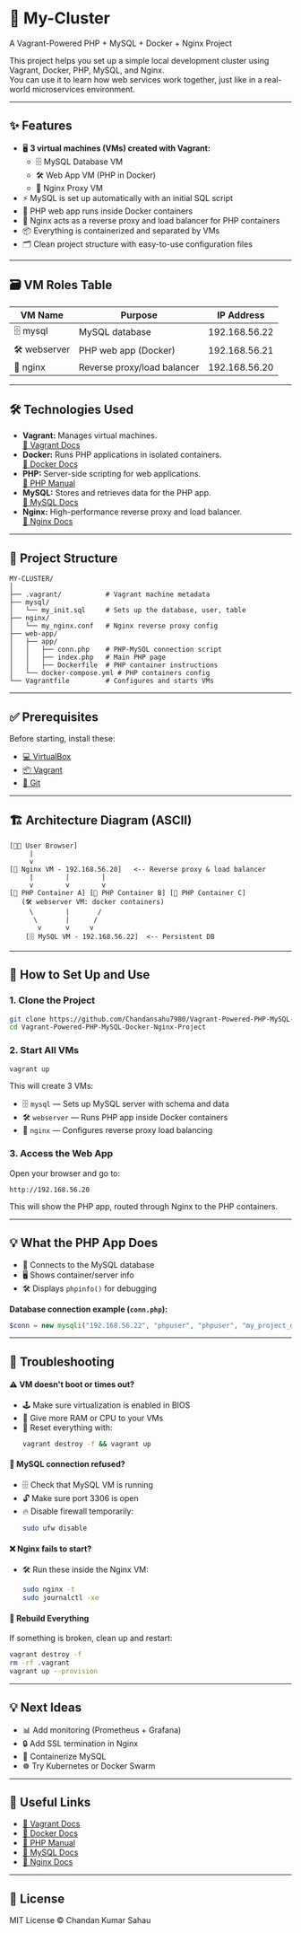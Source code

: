 # 🐘 My-Cluster  
A Vagrant-Powered PHP + MySQL + Docker + Nginx Project

This project helps you set up a simple local development cluster using Vagrant, Docker, PHP, MySQL, and Nginx.  
You can use it to learn how web services work together, just like in a real-world microservices environment.

---

## ✨ Features

- 🖥️ **3 virtual machines (VMs) created with Vagrant:**
  - 🗄️ MySQL Database VM
  - 🛠️ Web App VM (PHP in Docker)
  - 🚦 Nginx Proxy VM
- ⚡ MySQL is set up automatically with an initial SQL script
- 🐳 PHP web app runs inside Docker containers
- 🔄 Nginx acts as a reverse proxy and load balancer for PHP containers
- 📦 Everything is containerized and separated by VMs
- 🗂️ Clean project structure with easy-to-use configuration files

---

## 🗃️ VM Roles Table

| VM Name    | Purpose                    | IP Address       |
|------------|----------------------------|------------------|
| 🗄️ mysql      | MySQL database             | 192.168.56.22    |
| 🛠️ webserver  | PHP web app (Docker)       | 192.168.56.21    |
| 🚦 nginx      | Reverse proxy/load balancer| 192.168.56.20    |

---

## 🛠️ Technologies Used

- **Vagrant:** Manages virtual machines.  
  [📖 Vagrant Docs](https://developer.hashicorp.com/vagrant)
- **Docker:** Runs PHP applications in isolated containers.  
  [📖 Docker Docs](https://docs.docker.com/)
- **PHP:** Server-side scripting for web applications.  
  [📖 PHP Manual](https://www.php.net/manual/en/)
- **MySQL:** Stores and retrieves data for the PHP app.  
  [📖 MySQL Docs](https://dev.mysql.com/doc/)
- **Nginx:** High-performance reverse proxy and load balancer.  
  [📖 Nginx Docs](https://nginx.org/en/docs/)

---

## 📁 Project Structure

```
MY-CLUSTER/
│
├── .vagrant/           # Vagrant machine metadata
├── mysql/
│   └── my_init.sql     # Sets up the database, user, table
├── nginx/
│   └── my_nginx.conf   # Nginx reverse proxy config
├── web-app/
│   ├── app/
│   │   ├── conn.php    # PHP-MySQL connection script
│   │   ├── index.php   # Main PHP page
│   │   ├── Dockerfile  # PHP container instructions
│   └── docker-compose.yml # PHP containers config
└── Vagrantfile         # Configures and starts VMs
```

---

## ✅ Prerequisites

Before starting, install these:

- [💻 VirtualBox](https://www.virtualbox.org/)
- [📦 Vagrant](https://developer.hashicorp.com/vagrant/downloads)
- [🔗 Git](https://git-scm.com/downloads)

---

## 🏗️ Architecture Diagram (ASCII)

```
[🧑‍💻 User Browser]
     |
     v
[🚦 Nginx VM - 192.168.56.20]   <-- Reverse proxy & load balancer
     |        |        |
     v        v        v
[🐳 PHP Container A] [🐳 PHP Container B] [🐳 PHP Container C]
   (🛠️ webserver VM: docker containers)
     \        |       /
      \       |      /
       v      v     v
    [🗄️ MySQL VM - 192.168.56.22]  <-- Persistent DB
```

---

## 🚀 How to Set Up and Use

### 1. Clone the Project

```bash
git clone https://github.com/Chandansahu7980/Vagrant-Powered-PHP-MySQL-Docker-Nginx-Project.git
cd Vagrant-Powered-PHP-MySQL-Docker-Nginx-Project
```

### 2. Start All VMs

```bash
vagrant up
```
This will create 3 VMs:
- 🗄️ `mysql` — Sets up MySQL server with schema and data
- 🛠️ `webserver` — Runs PHP app inside Docker containers
- 🚦 `nginx` — Configures reverse proxy load balancing

### 3. Access the Web App

Open your browser and go to:
```
http://192.168.56.20
```
This will show the PHP app, routed through Nginx to the PHP containers.

---

## 💡 What the PHP App Does

- 🔗 Connects to the MySQL database
- 🖥️ Shows container/server info
- 🛠️ Displays `phpinfo()` for debugging

**Database connection example (`conn.php`):**
```php
$conn = new mysqli("192.168.56.22", "phpuser", "phpuser", "my_project_db");
```

---

## 🐛 Troubleshooting

#### ⚠️ VM doesn't boot or times out?
- 🕹️ Make sure virtualization is enabled in BIOS
- 🔋 Give more RAM or CPU to your VMs
- 🔄 Reset everything with:
  ```bash
  vagrant destroy -f && vagrant up
  ```

#### 🚫 MySQL connection refused?
- 🗄️ Check that MySQL VM is running
- 🔓 Make sure port 3306 is open
- 🔥 Disable firewall temporarily:
  ```bash
  sudo ufw disable
  ```

#### ❌ Nginx fails to start?
- 🛠️ Run these inside the Nginx VM:
  ```bash
  sudo nginx -t
  sudo journalctl -xe
  ```

#### 🔄 Rebuild Everything

If something is broken, clean up and restart:
```bash
vagrant destroy -f
rm -rf .vagrant
vagrant up --provision
```

---

## 💡 Next Ideas

- 📊 Add monitoring (Prometheus + Grafana)
- 🔒 Add SSL termination in Nginx
- 🐳 Containerize MySQL
- ☸️ Try Kubernetes or Docker Swarm

---

## 🔗 Useful Links

- [📖 Vagrant Docs](https://developer.hashicorp.com/vagrant)
- [📖 Docker Docs](https://docs.docker.com/)
- [📖 PHP Manual](https://www.php.net/manual/en/)
- [📖 MySQL Docs](https://dev.mysql.com/doc/)
- [📖 Nginx Docs](https://nginx.org/en/docs/)

---

## 📄 License

MIT License © Chandan Kumar Sahau

```
